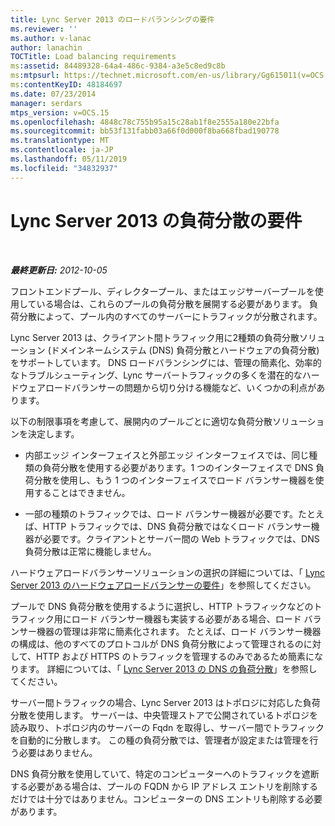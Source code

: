 ```yaml
---
title: Lync Server 2013 のロードバランシングの要件
ms.reviewer: ''
ms.author: v-lanac
author: lanachin
TOCTitle: Load balancing requirements
ms:assetid: 84489328-64a4-486c-9384-a3e5c8ed9c8b
ms:mtpsurl: https://technet.microsoft.com/en-us/library/Gg615011(v=OCS.15)
ms:contentKeyID: 48184697
ms.date: 07/23/2014
manager: serdars
mtps_version: v=OCS.15
ms.openlocfilehash: 4848c78c755b95a15c28ab1f8e2555a180e22bfa
ms.sourcegitcommit: bb53f131fabb03a66f0d000f8ba668fbad190778
ms.translationtype: MT
ms.contentlocale: ja-JP
ms.lasthandoff: 05/11/2019
ms.locfileid: "34832937"
---
```

<div data-xmlns="http://www.w3.org/1999/xhtml">

<div class="topic" data-xmlns="http://www.w3.org/1999/xhtml" data-msxsl="urn:schemas-microsoft-com:xslt" data-cs="http://msdn.microsoft.com/en-us/">

<div data-asp="http://msdn2.microsoft.com/asp">

# <a name="load-balancing-requirements-for-lync-server-2013"></a>Lync Server 2013 の負荷分散の要件

</div>

<div id="mainSection">

<div id="mainBody">

<span> </span>

_**最終更新日:** 2012-10-05_

フロントエンドプール、ディレクタープール、またはエッジサーバープールを使用している場合は、これらのプールの負荷分散を展開する必要があります。 負荷分散によって、プール内のすべてのサーバーにトラフィックが分散されます。

Lync Server 2013 は、クライアント間トラフィック用に2種類の負荷分散ソリューション (ドメインネームシステム (DNS) 負荷分散とハードウェアの負荷分散) をサポートしています。 DNS ロードバランシングには、管理の簡素化、効率的なトラブルシューティング、Lync サーバートラフィックの多くを潜在的なハードウェアロードバランサーの問題から切り分ける機能など、いくつかの利点があります。

以下の制限事項を考慮して、展開内のプールごとに適切な負荷分散ソリューションを決定します。

  - 内部エッジ インターフェイスと外部エッジ インターフェイスでは、同じ種類の負荷分散を使用する必要があります。1 つのインターフェイスで DNS 負荷分散を使用し、もう 1 つのインターフェイスでロード バランサー機器を使用することはできません。

  - 一部の種類のトラフィックでは、ロード バランサー機器が必要です。たとえば、HTTP トラフィックでは、DNS 負荷分散ではなくロード バランサー機器が必要です。クライアントとサーバー間の Web トラフィックでは、DNS 負荷分散は正常に機能しません。

ハードウェアロードバランサーソリューションの選択の詳細については、「 [Lync Server 2013 のハードウェアロードバランサーの要件](lync-server-2013-hardware-load-balancer-requirements.md)」を参照してください。

プールで DNS 負荷分散を使用するように選択し、HTTP トラフィックなどのトラフィック用にロード バランサー機器も実装する必要がある場合、ロード バランサー機器の管理は非常に簡素化されます。 たとえば、ロード バランサー機器の構成は、他のすべてのプロトコルが DNS 負荷分散によって管理されるのに対して、HTTP および HTTPS のトラフィックを管理するのみであるため簡素になります。 詳細については、「 [Lync Server 2013 の DNS の負荷分散](lync-server-2013-dns-load-balancing.md)」を参照してください。

サーバー間トラフィックの場合、Lync Server 2013 はトポロジに対応した負荷分散を使用します。 サーバーは、中央管理ストアで公開されているトポロジを読み取り、トポロジ内のサーバーの Fqdn を取得し、サーバー間でトラフィックを自動的に分散します。 この種の負荷分散では、管理者が設定または管理を行う必要はありません。

DNS 負荷分散を使用していて、特定のコンピューターへのトラフィックを遮断する必要がある場合は、プールの FQDN から IP アドレス エントリを削除するだけでは十分ではありません。コンピューターの DNS エントリも削除する必要があります。

</div>

<span> </span>

</div>

</div>

</div>

